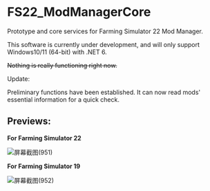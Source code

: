 # FS22_ModManagerCore
Prototype and core services for Farming Simulator 22 Mod Manager.

This software is currently under development, and will only support Windows10/11 (64-bit) with .NET 6.

<del>Nothing is really functioning right now.</del>

Update:

Preliminary functions have been established. It can now read mods' essential information for a quick check.

## Previews:

<b>For Farming Simulator 22</b>

![屏幕截图(951)](https://user-images.githubusercontent.com/45490638/202386867-ae214c4e-91a3-4ecc-a522-e53a1a13f900.png)

<b>For Farming Simulator 19</b>

![屏幕截图(952)](https://user-images.githubusercontent.com/45490638/202386953-2a3c10cf-a399-4196-a862-912b8e32ee99.png)
